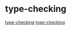 # type-checking

[type-checking](https://github.com/teal-language/tl)
[type-checking](https://github.com/sdiehl/write-you-a-haskell)
